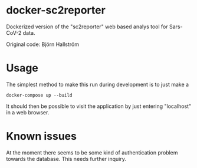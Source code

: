 # docker-sc2reporter
Dockerized version of the "sc2reporter" web based analys tool for Sars-CoV-2
data.

Original code: Björn Hallström


# Usage

The simplest method to make this run during development is to just make a

```
docker-compose up --build
```

It should then be possible to visit the application by just entering "localhost"
in a web browser.

# Known issues

At the moment there seems to be some kind of authentication problem towards the
database. This needs further inquiry.
